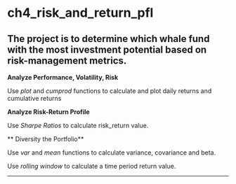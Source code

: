 # ch4_risk_and_return_pfl

## The project is to determine which whale fund with the most investment potential based on risk-management metrics.

**Analyze Performance, Volatility, Risk**

Use *plot* and *cumprod* functions to calculate and plot daily returns and cumulative returns

**Analyze Risk-Return Profile**

Use *Sharpe Ratios* to calculate risk_return value.

** Diversity the Portfolio**

Use *var* and *mean* functions to calculate variance, covariance and beta.

Use *rolling window* to calculate a time period return value. 

---
